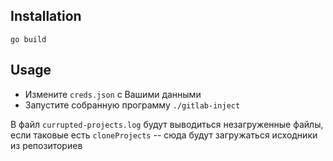 ## Installation
`go build`
## Usage
- Измените `creds.json` с Вашими данными
- Запустите собранную программу
`./gitlab-inject`

В файл `currupted-projects.log` будут выводиться незагруженные файлы, если таковые есть
`cloneProjects` -- сюда будут загружаться исходники из репозиториев
